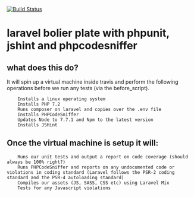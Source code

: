 [![Build Status](https://travis-ci.org/skumarsahistory/laraveltest.svg?branch=master)](https://https://travis-ci.org/skumarsahistory/laraveltest)

# laravel bolier plate with phpunit, jshint and phpcodesniffer

## what does this do?
It will spin up a virtual machine inside travis and perform the following operations before we run any tests (via the before_script).

        Installs a linux operating system
        Installs PHP 7.2
        Runs composer on laravel and copies over the .env file
        Installs PHPCodeSniffer
        Updates Node to 7.7.1 and Npm to the latest version
        Installs JSHint
## Once the virtual machine is setup it will:

        Runs our unit tests and output a report on code coverage (should always be 100% right?)
        Runs PHPCodeSniffer and reports on any undocumented code or violations in coding standard (Laravel follows the PSR-2 coding standard and the PSR-4 autoloading standard)
        Compiles our assets (JS, SASS, CSS etc) using Laravel Mix
        Tests for any Javascript violations

